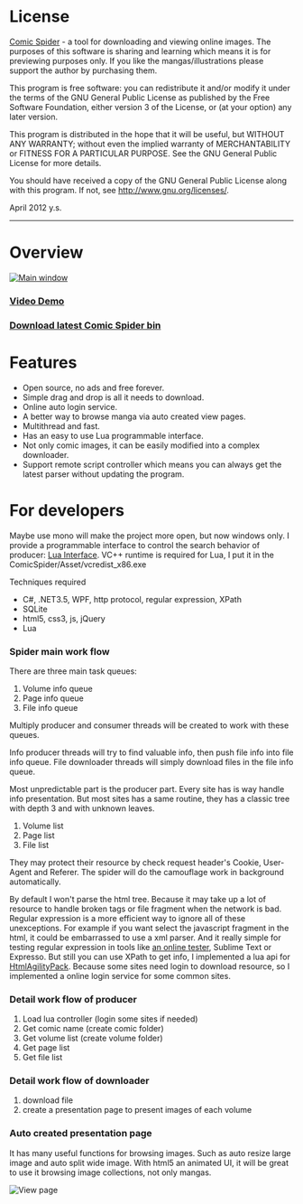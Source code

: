 
# License

[Comic Spider](https://github.com/ysmood/ComicSpider) - a tool for downloading and viewing online images.
The purposes of this software is sharing and learning which means it is for previewing purposes only.
If you like the mangas/illustrations please support the author by purchasing them.

This program is free software: you can redistribute it and/or modify 
it under the terms of the GNU General Public License as published by 
the Free Software Foundation, either version 3 of the License, or 
(at your option) any later version. 

This program is distributed in the hope that it will be useful, 
but WITHOUT ANY WARRANTY; without even the implied warranty of 
MERCHANTABILITY or FITNESS FOR A PARTICULAR PURPOSE. See the 
GNU General Public License for more details. 

You should have received a copy of the GNU General Public License 
along with this program. If not, see http://www.gnu.org/licenses/.

April 2012 y.s.

**************************************************************************************************************

# Overview

[![Main window](https://raw.github.com/ysmood/ComicSpider/master/Documentation/contents/img/snap/main.png)](http://js.tudouui.com/bin/player2/olc_1.swf?iid=126173758&swfPath=http://js.tudouui.com/bin/player2/olm_8.swf&adSourceId=81000&autoPlay=false&listType=0&rurl=&resourceId=110337721_04_05_99&rpid=110337721&autostart=false&snap_pic=http%3A%2F%2Fi1.tdimg.com%2F126%2F173%2F758%2Fw.jpg&code=Cm3deG4DLak&tag=comic+%2Cdemo%2Ctool&title=Comic+Spider+Demonstration&mediaType=vi&totalTime=162160&hdType=1&hasPassword=0&nWidth=800&isOriginal=1&channelId=99&nHeight=450&banPublic=false&uid=110337721&juid=016qgpe8mj2pqm&aopRate=0.001)

### [Video Demo](http://js.tudouui.com/bin/player2/olc_1.swf?iid=126173758&swfPath=http://js.tudouui.com/bin/player2/olm_8.swf&adSourceId=81000&autoPlay=false&listType=0&rurl=&resourceId=110337721_04_05_99&rpid=110337721&autostart=false&snap_pic=http%3A%2F%2Fi1.tdimg.com%2F126%2F173%2F758%2Fw.jpg&code=Cm3deG4DLak&tag=comic+%2Cdemo%2Ctool&title=Comic+Spider+Demonstration&mediaType=vi&totalTime=162160&hdType=1&hasPassword=0&nWidth=800&isOriginal=1&channelId=99&nHeight=450&banPublic=false&uid=110337721&juid=016qgpe8mj2pqm&aopRate=0.001)

### [Download latest Comic Spider bin](https://github.com/downloads/ysmood/ComicSpider/Comic_Spider.zip)

# Features

* Open source, no ads and free forever. 
* Simple drag and drop is all it needs to download. 
* Online auto login service. 
* A better way to browse manga via auto created view pages. 
* Multithread and fast. 
* Has an easy to use Lua programmable interface. 
* Not only comic images, it can be easily modified into a complex downloader. 
* Support remote script controller which means you can always get the latest parser without updating the program. 

# For developers

Maybe use mono will make the project more open, but now windows only.
I provide a programmable interface to control the search behavior of producer: [Lua Interface](http://luaforge.net/projects/luainterface/).
VC++ runtime is required for Lua, I put it in the ComicSpider/Asset/vcredist_x86.exe

Techniques required

* C#, .NET3.5, WPF, http protocol, regular expression, XPath
* SQLite
* html5, css3, js, jQuery
* Lua

### Spider main work flow

There are three main task queues:

1. Volume info queue
1. Page info queue
2. File info queue

Multiply producer and consumer threads will be created to work with these queues.

Info producer threads will try to find valuable info, then push file info into file info queue.
File downloader threads will simply download files in the file info queue.

Most unpredictable part is the producer part. Every site has is way handle info presentation.
But most sites has a same routine, they has a classic tree with depth 3 and with unknown leaves.

1. Volume list
2. Page list
3. File list

They may protect their resource by check request header's Cookie, User-Agent and Referer.
The spider will do the camouflage work in background automatically.

By default I won't parse the html tree. Because it may take up a lot of resource to handle broken tags or file fragment when the network is bad.
Regular expression is a more efficient way to ignore all of these unexceptions.
For example if you want select the javascript fragment in the html, it could be embarrassed to use a xml parser.
And it really simple for testing regular expression in tools like [an online tester](http://myregextester.com/), Sublime Text or Expresso.
But still you can use XPath to get info, I implemented a lua api for [HtmlAgilityPack](http://htmlagilitypack.codeplex.com/).
Because some sites need login to download resource, so I implemented a online login service for some common sites.

### Detail work flow of producer

1. Load lua controller (login some sites if needed)
1. Get comic name (create comic folder)
2. Get volume list (create volume folder)
3. Get page list
4. Get file list

### Detail work flow of downloader

1. download file
2. create a presentation page to present images of each volume

### Auto created presentation page

It has many useful functions for browsing images. Such as auto resize large image and auto split wide image.
With html5 an animated UI, it will be great to use it browsing image collections, not only mangas.

![View page](https://raw.github.com/ysmood/ComicSpider/master/Documentation/contents/img/snap/view.png)
